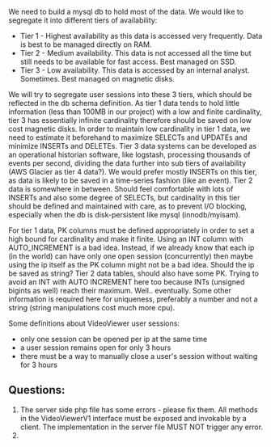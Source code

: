 We need to build a mysql db to hold most of the data. We would like to segregate it into different tiers of availability:

* Tier 1 - Highest availability as this data is accessed very frequently. Data is best to be managed directly on RAM.
* Tier 2 - Medium availability. This data is not accessed all the time but still needs to be available for fast access. Best managed on SSD.
* Tier 3 - Low availability. This data is accessed by an internal analyst. Sometimes. Best managed on magnetic disks.

We will try to segregate user sessions into these 3 tiers, which should be reflected in the db schema definition.
As tier 1 data tends to hold little information (less than 100MB in our project) with a low and finite cardinality, tier 3 has essentially infinite cardinality therefore should be saved on low cost magnetic disks.
In order to maintain low cardinality in tier 1 data, we need to estimate it beforehand to maximize SELECTs and UPDATEs and minimize INSERTs and DELETEs.
Tier 3 data systems can be developed as an operational historian software, like logstash, processing thousands of events per second, dividing the data further into sub tiers of availability (AWS Glacier as tier 4 data?). We would prefer mostly INSERTs on this tier, as data is likely to be saved in a time-series fashion (like an event).
Tier 2 data is somewhere in between. Should feel comfortable with lots of INSERTs and also some degree of SELECTs, but cardinality in this tier should be defined and maintained with care, as to prevent I/O blocking, especially when the db is disk-persistent like mysql (innodb/myisam).

For tier 1 data, PK columns must be defined appropriately in order to set a high bound for cardinality and make it finite. Using an INT column with AUTO_INCREMENT is a bad idea. Instead, if we already know that each ip (in the world) can have only one open session (concurrently) then maybe using the ip itself as the PK column might not be a bad idea. Should the ip be saved as string?
Tier 2 data tables, should also have some PK. Trying to avoid an INT with AUTO INCREMENT here too because INTs (unsigned bigints as well) reach their maximum. Well.. eventually. Some other information is required here for uniqueness, preferably a number and not a string (string manipulations cost much more cpu).



Some definitions about VideoViewer user sessions:
* only one session can be opened per ip at the same time
* a user session remains open for only 3 hours
* there must be a way to manually close a user's session without waiting for 3 hours


## Questions:
1. The server side php file has some errors - please fix them. All methods in the VideoViewerV1 interface must be exposed and invokable by a client. The implementation in the server file MUST NOT trigger any error.
2. 
